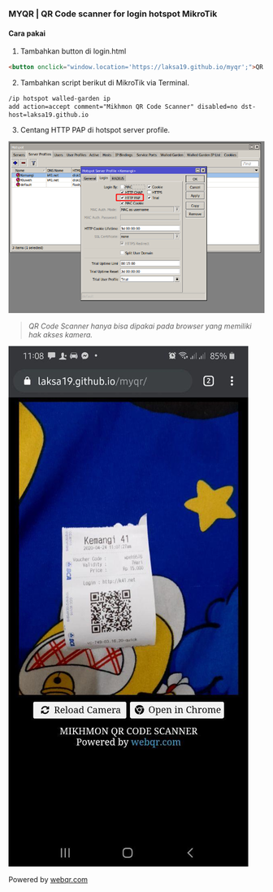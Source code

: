 ### MYQR | QR Code scanner for login hotspot MikroTik

#### Cara pakai

1. Tambahkan button di login.html

```html
<button onclick="window.location='https://laksa19.github.io/myqr';">QR Code</button>
```
2. Tambahkan script berikut di MikroTik via Terminal.

```
/ip hotspot walled-garden ip
add action=accept comment="Mikhmon QR Code Scanner" disabled=no dst-host=laksa19.github.io

```
3. Centang HTTP PAP di hotspot server profile.

![HTTPS PAP MikroTik](./img/myqr-http-pap.png "HTTPS PAP MikroTik")

>_QR Code Scanner hanya bisa dipakai pada browser yang memiliki hak akses kamera._

<div>
	<script async src="//pagead2.googlesyndication.com/pagead/js/adsbygoogle.js"></script>
	<!-- ads3 -->
	<ins class="adsbygoogle" style="display:block" data-ad-client="ca-pub-1716315177239884" data-ad-slot="4095402072"
	 data-ad-format="auto" data-full-width-responsive="true"></ins>
	<script>
		(adsbygoogle = window.adsbygoogle || []).push({});
	</script>
</div>

![MYQR | QR code scanner](./img/myqr.jpg "MyQR | QR code scanner")


Powered by [webqr.com](//webqr.com)

